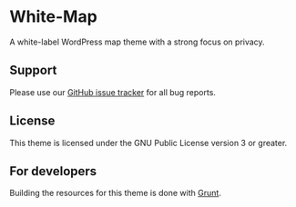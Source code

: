 # White-Map
A white-label WordPress map theme with a strong focus on privacy.

## Support
Please use our [GitHub issue tracker](https://github.com/marklindhout/White-Map/issues) for all bug reports.

## License
This theme is licensed under the GNU Public License version 3 or greater.

## For developers
Building the resources for this theme is done with [Grunt](http://gruntjs.com/).
